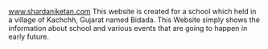 www.shardaniketan.com
This website is created for a school which held in a village of Kachchh, Gujarat named Bidada. This Website simply shows the information about school and various events that are going to happen in early future.
